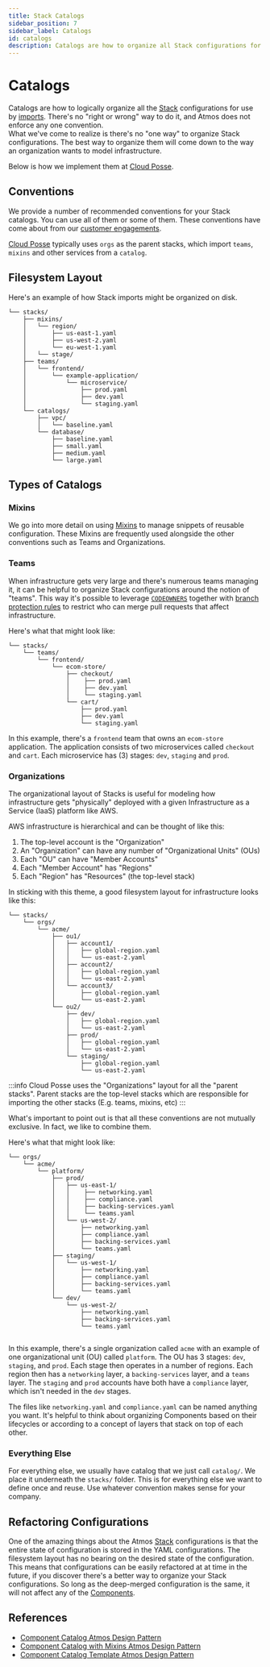 ```yaml
---
title: Stack Catalogs
sidebar_position: 7
sidebar_label: Catalogs
id: catalogs
description: Catalogs are how to organize all Stack configurations for easy imports. 
---
```


# Catalogs

Catalogs are how to logically organize all the [Stack](/core-concepts/stacks) configurations for use by [imports](/core-concepts/stacks/imports). 
There's no "right or wrong" way to do it, and Atmos does not enforce any one convention.  
What we've come to realize is there's no "one way" to organize Stack configurations. 
The best way to organize them will come down to the way an organization wants to model infrastructure.

Below is how we implement them at [Cloud Posse](https://cloudposse.com).

## Conventions

We provide a number of recommended conventions for your Stack catalogs. You can use all of them or some of them. These conventions have come about from our [customer engagements](https://cloudposse.com/services).

[Cloud Posse](https://cloudposse.com) typically uses `orgs` as the parent stacks, which import `teams`, `mixins` and other services from a `catalog`.

## Filesystem Layout

Here's an example of how Stack imports might be organized on disk.

```console
└── stacks/
    ├── mixins/
    │   └── region/
    │       ├── us-east-1.yaml
    │       ├── us-west-2.yaml
    │       └── eu-west-1.yaml    
    │   └── stage/
    ├── teams/
    │   └── frontend/
    │       └── example-application/
    │           └── microservice/
    │               ├── prod.yaml
    │               ├── dev.yaml
    │               └── staging.yaml
    └── catalogs/
        ├── vpc/
        │   └── baseline.yaml
        └── database/
            ├── baseline.yaml
            ├── small.yaml
            ├── medium.yaml
            └── large.yaml
```

## Types of Catalogs


### Mixins

We go into more detail on using [Mixins](/core-concepts/stacks/mixins) to manage snippets of reusable configuration. These Mixins are frequently used alongside the other conventions such as Teams and Organizations.

### Teams

When infrastructure gets very large and there's numerous teams managing it, it can be helpful to organize Stack configurations around the notion of "teams". This way it's possible to leverage [`CODEOWNERS`](https://docs.github.com/en/repositories/managing-your-repositorys-settings-and-features/customizing-your-repository/about-code-owners) together with [branch protection rules](https://docs.github.com/en/repositories/configuring-branches-and-merges-in-your-repository/defining-the-mergeability-of-pull-requests/about-protected-branches#require-pull-request-reviews-before-merging) to restrict who can merge pull requests that affect infrastructure.

Here's what that might look like:
```console
└── stacks/
    └── teams/
        └── frontend/
            └── ecom-store/
                ├── checkout/
                │    ├── prod.yaml
                │    ├── dev.yaml
                │    └── staging.yaml
                └── cart/
                    ├── prod.yaml
                    ├── dev.yaml
                    └── staging.yaml
```

In this example, there's a `frontend` team that owns an `ecom-store` application. The application consists of two microservices called `checkout` and `cart`. Each microservice has (3) stages: `dev`, `staging` and `prod`.

### Organizations

The organizational layout of Stacks is useful for modeling how infrastructure gets "physically" deployed with a given Infrastructure as a Service (IaaS) platform like AWS.

AWS infrastructure is hierarchical and can be thought of like this:

1. The top-level account is the "Organization"
2. An "Organization" can have any number of "Organizational Units" (OUs)
3. Each "OU" can have "Member Accounts"
4. Each "Member Account" has "Regions"
5. Each "Region" has "Resources" (the top-level stack)

In sticking with this theme, a good filesystem layout for infrastructure looks like this:

```text
└── stacks/
    └── orgs/
        └── acme/
            ├── ou1/
            │   ├── account1/
            │   │   ├── global-region.yaml
            │   │   └── us-east-2.yaml
            │   ├── account2/
            │   │   ├── global-region.yaml
            │   │   └── us-east-2.yaml
            │   └── account3/
            │       ├── global-region.yaml
            │       └── us-east-2.yaml
            └── ou2/
                ├── dev/
                │   ├── global-region.yaml
                │   └── us-east-2.yaml
                ├── prod/
                │   ├── global-region.yaml
                │   └── us-east-2.yaml
                └── staging/
                    ├── global-region.yaml
                    └── us-east-2.yaml
```

:::info
Cloud Posse uses the "Organizations" layout for all the "parent stacks". Parent stacks are the top-level stacks which are responsible for importing the other stacks (E.g. teams, mixins, etc)
:::

What's important to point out is that all these conventions are not mutually exclusive. In fact, we like to combine them.

Here's what that might look like:

```console
└── orgs/
    └── acme/
        └── platform/
            ├── prod/
            │   ├── us-east-1/
            │   │    ├── networking.yaml
            │   │    ├── compliance.yaml
            │   │    ├── backing-services.yaml
            │   │    └── teams.yaml
            │   └── us-west-2/
            │       ├── networking.yaml
            │       ├── compliance.yaml                        
            │       ├── backing-services.yaml
            │       └── teams.yaml
            ├── staging/
            │   └── us-west-1/
            │       ├── networking.yaml
            │       ├── compliance.yaml   
            │       ├── backing-services.yaml
            │       └── teams.yaml
            └── dev/
                └── us-west-2/
                    ├── networking.yaml
                    ├── backing-services.yaml
                    └── teams.yaml                  
                 
```

In this example, there's a single organization called `acme` with an example of one organizational unit (OU) called `platform`. The OU has 3 stages: `dev`, `staging`, and `prod`. Each stage then operates in a number of regions. Each region then has a `networking` layer, a `backing-services` layer, and a `teams` layer. The `staging` and `prod` accounts have both have a `compliance` layer, which isn't needed in the `dev` stages.

The files like `networking.yaml` and `compliance.yaml` can be named anything you want. It's helpful to think about organizing Components based on their lifecycles or according to a concept of layers that stack on top of each other. 

### Everything Else

For everything else, we usually have catalog that we just call `catalog/`. We place it underneath the `stacks/` folder. This is for everything else we want to define once and reuse. Use whatever convention makes sense for your company.

## Refactoring Configurations

One of the amazing things about the Atmos [Stack](/core-concepts/stacks) configurations is that the entire state of configuration is stored in the YAML configurations. The filesystem layout has no bearing on the desired state of the configuration. This means that configurations can be easily refactored at at time in the future, if you discover there's a better way to organize your Stack configurations. So long as the deep-merged configuration is the same, it will not affect any of the [Components](/core-concepts/components).

## References

- [Component Catalog Atmos Design Pattern](/design-patterns/component-catalog)
- [Component Catalog with Mixins Atmos Design Pattern](/design-patterns/component-catalog-with-mixins)
- [Component Catalog Template Atmos Design Pattern](/design-patterns/component-catalog-template)
